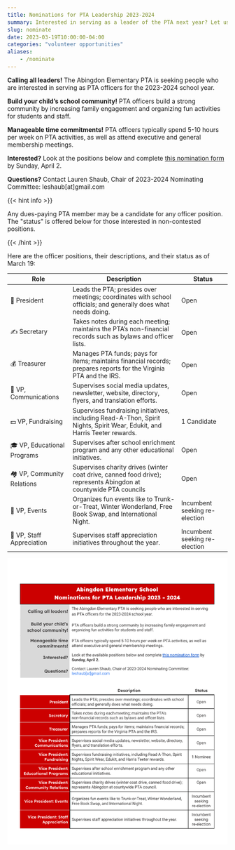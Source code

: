 ```yaml
---
title: Nominations for PTA Leadership 2023-2024
summary: Interested in serving as a leader of the PTA next year? Let us know by April 2.
slug: nominate
date: 2023-03-19T10:00:00-04:00
categories: "volunteer opportunities"
aliases:
    - /nominate
---
```


**Calling all leaders!** The Abingdon Elementary PTA is seeking people who are interested in serving as PTA officers for the 2023-2024 school year.

**Build your child’s school community!** PTA officers build a strong community by increasing family engagement and organizing fun activities for students and staff.

**Manageable time commitments!** PTA officers typically spend 5-10 hours per week on PTA activities, as well as attend executive and general membership meetings.

**Interested?** Look at the positions below and complete [this nomination form](https://docs.google.com/forms/d/e/1FAIpQLScPl5b8CzjnBYOVNXnR33plv3YKtS6cpMw67xFKSorHwZ7i5g/viewform?usp=share_link) by Sunday, April 2.

**Questions?** Contact Lauren Shaub, Chair of 2023-2024 Nominating Committee: leshaub[at]gmail.com

{{< hint info >}}

Any dues-paying PTA member may be a candidate for any officer position. The "status" is offered below for those interested in non-contested positions.

{{< /hint >}}

Here are the officer positions, their descriptions, and their status as of March 19:

| Role | Description | Status |
|-|-|-|
| 🦸 President | Leads the PTA; presides over meetings; coordinates with school officials; and generally does what needs doing. | Open |
| ✍️ Secretary | Takes notes during each meeting; maintains the PTA’s non-financial records such as bylaws and officer lists. | Open |
| 💰 Treasurer | Manages PTA funds; pays for items; maintains financial records; prepares reports for the Virginia PTA and the IRS. | Open |
| 📣 VP, Communications | Supervises social media updates, newsletter, website, directory, flyers, and translation efforts. | Open |
| 💵 VP, Fundraising | Supervises fundraising initiatives, including Read-A-Thon, Spirit Nights, Spirit Wear, Edukit, and Harris Teeter rewards. | 1 Candidate |
| 🎓 VP, Educational Programs | Supervises after school enrichment program and any other educational initiatives. | Open |
| 🏘️ VP, Community Relations | Supervises charity drives (winter coat drive, canned food drive); represents Abingdon at countywide PTA councils | Open |
| 🎉 VP, Events | Organizes fun events like to Trunk-or-Treat, Winter Wonderland, Free Book Swap, and International Night. | Incumbent seeking re-election |
| 🙏 VP, Staff Appreciation | Supervises staff appreciation initiatives throughout the year. | Incumbent seeking re-election |

[![Nominations Flyer](images/flyer.webp)](images/flyer.pdf)